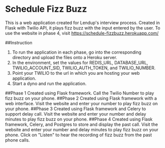 # Schedule Fizz Buzz
This is a web application created for Lendup's interview process.
Created in Flask with Twilio API, it plays fizz buzz with the input entered by the user.
To use the website in phase 4, visit https://schedule-fizzbuzz.herokuapp.com/

##Instruction 
1. To run the application in each phase, go into the corresponding directory and upload the files onto a Heroku server. 
2. In the environment, set the values for REDIS_URL, DATABASE_URL, TWILIO_ACCOUNT_SID, TWILIO_AUTH_TOKEN, and TWILIO_NUMBER. 
3. Point your TWILIO to the url in which you are hosting your web application. 
4. Start a dyno and run the application. 

##Phase 1
Created using Flask framework. Call the Twilio Number to play fizz buzz on your phone. 
##Phase 2
Created using Flask framework with a web interface. Visit the website and enter your number to play fizz buzz on your phone. 
##Phase 3
Created using Flask framework and Celery to support delay call. Visit the website and enter your number and delay minutes to play fizz buzz on your phone. 
##Phase 4
Created using Flask framework, Celery, and Postgres to store and display the past call. Visit the website and enter your number and delay minutes to play fizz buzz on your phone. Click on "Listen" to hear the recording of fizz buzz from the past phone calls. 